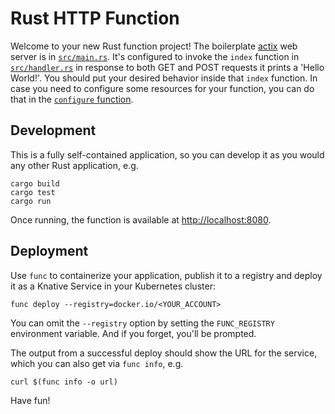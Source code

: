 # Rust HTTP Function

Welcome to your new Rust function project! The boilerplate
[actix](https://actix.rs/) web server is in
[`src/main.rs`](./src/main.rs). It's configured to invoke the `index`
function in [`src/handler.rs`](./src/handler.rs) in response to both
GET and POST requests it prints a 'Hello World!'. 
You should put your desired behavior inside that `index` function. In case you need to configure
some resources for your function, you can do that in the [`configure` function](./src/config.rs).

## Development

This is a fully self-contained application, so you can develop it as
you would any other Rust application, e.g.

```shell script
cargo build
cargo test
cargo run
```

Once running, the function is available at <http://localhost:8080>.

## Deployment

Use `func` to containerize your application, publish it to a registry
and deploy it as a Knative Service in your Kubernetes cluster:

```shell script
func deploy --registry=docker.io/<YOUR_ACCOUNT>
```

You can omit the `--registry` option by setting the `FUNC_REGISTRY`
environment variable. And if you forget, you'll be prompted.

The output from a successful deploy should show the URL for the
service, which you can also get via `func info`, e.g.

```console
curl $(func info -o url)
```

Have fun!
